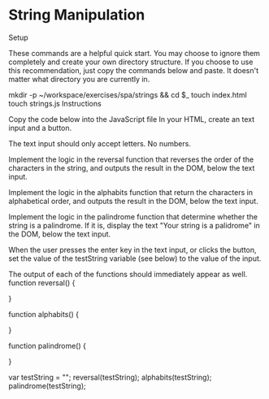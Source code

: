 # String Manipulation

Setup

These commands are a helpful quick start. You may choose to ignore them completely and create your own directory structure. If you choose to use this recommendation, just copy the commands below and paste. It doesn't matter what directory you are currently in.

mkdir -p ~/workspace/exercises/spa/strings && cd $_
touch index.html
touch strings.js
Instructions

Copy the code below into the JavaScript file
In your HTML, create an text input and a button.

The text input should only accept letters. No numbers.

Implement the logic in the reversal function that reverses the order of the characters in the string, and outputs the result in the DOM, below the text input.

Implement the logic in the alphabits function that return the characters in alphabetical order, and outputs the result in the DOM, below the text input.

Implement the logic in the palindrome function that determine whether the string is a palindrome. If it is, display the text "Your string is a palidrome" in the DOM, below the text input.

When the user presses the enter key in the text input, or clicks the button, set the value of the testString variable (see below) to the value of the input.

The output of each of the functions should immediately appear as well.
function reversal() {

}

function alphabits() {

}

function palindrome() {

}

var testString = "";
reversal(testString);
alphabits(testString);
palindrome(testString);